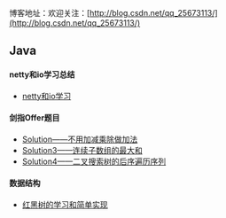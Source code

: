 博客地址：欢迎关注：[http://blog.csdn.net/qq_25673113/](http://blog.csdn.net/qq_25673113/)


## Java

#### netty和io学习总结
- [netty和io学习](https://github.com/lkj41110/netty_dome)

#### 剑指Offer题目
- [Solution——不用加减乘除做加法](http://blog.csdn.net/qq_25673113/article/details/55827677)
- [Solution3——连续子数组的最大和](http://blog.csdn.net/qq_25673113/article/details/56010250)
- [Solution4——二叉搜索树的后序遍历序列](http://blog.csdn.net/qq_25673113/article/details/56010250)

#### 数据结构
- [红黑树的学习和简单实现]()
